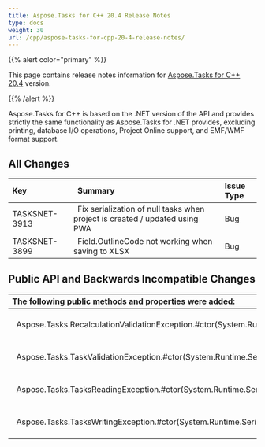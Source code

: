 ```yaml
---
title: Aspose.Tasks for C++ 20.4 Release Notes
type: docs
weight: 30
url: /cpp/aspose-tasks-for-cpp-20-4-release-notes/
---
```


{{% alert color="primary" %}} 

This page contains release notes information for [Aspose.Tasks for C++ 20.4](https://www.nuget.org/packages/Aspose.tasks.CPP/20.4.0) version.

{{% /alert %}} 

Aspose.Tasks for C++ is based on the .NET version of the API and provides strictly the same functionality as Aspose.Tasks for .NET provides, excluding printing, database I/O operations, Project Online support, and EMF/WMF format support.
## **All Changes**

|**Key** |` `**Summary** |**Issue Type**|
| :- | :- | :- |
|TASKSNET-3913 |` `Fix serialization of null tasks when project is created / updated using PWA |Bug|
|TASKSNET-3899 |` `Field.OutlineCode not working when saving to XLSX|Bug|
## **Public API and Backwards Incompatible Changes**

|**The following public methods and properties were added:** |` `**Description** |
| :- | :- |
|` `Aspose.Tasks.RecalculationValidationException.#ctor(System.Runtime.Serialization.SerializationInfo,System.Runtime.Serialization.StreamingContext) |` `Initializes a new instance of the <see cref="T:Aspose.Tasks.RecalculationValidationException" /> class. |
|` `Aspose.Tasks.TaskValidationException.#ctor(System.Runtime.Serialization.SerializationInfo,System.Runtime.Serialization.StreamingContext) |` `Initializes a new instance of the <see cref="T:Aspose.Tasks.TaskValidationException" /> class. |
|` `Aspose.Tasks.TasksReadingException.#ctor(System.Runtime.Serialization.SerializationInfo,System.Runtime.Serialization.StreamingContext) |` `Initializes a new instance of the <see cref="T:Aspose.Tasks.TasksReadingException" /> class. |
|` `Aspose.Tasks.TasksWritingException.#ctor(System.Runtime.Serialization.SerializationInfo,System.Runtime.Serialization.StreamingContext) |` `Initializes a new instance of the <see cref="T:Aspose.Tasks.TasksWritingException" /> class.|

